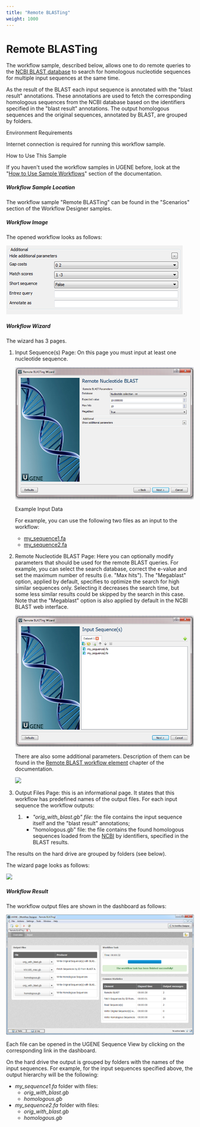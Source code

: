 ```yaml
---
title: "Remote BLASTing"
weight: 1000
---
```



# Remote BLASTing

The workflow sample, described below, allows one to do remote queries to the [NCBI BLAST database](http://blast.st-va.ncbi.nlm.nih.gov/Blast.cgi) to search for homologous nucleotide sequences for multiple input sequences at the same time.

As the result of the BLAST each input sequence is annotated with the "blast result" annotations. These annotations are used to fetch the corresponding homologous sequences from the NCBI database based on the identifiers specified in the "blast result" annotations. The output homologous sequences and the original sequences, annotated by BLAST, are grouped by folders.

Environment Requirements

Internet connection is required for running this workflow sample.

How to Use This Sample

If you haven't used the workflow samples in UGENE before, look at the "[How to Use Sample Workflows](how-to-use-sample-workflows.md)" section of the documentation.

##### Workflow Sample Location

The workflow sample "Remote BLASTing" can be found in the "Scenarios" section of the Workflow Designer samples.

##### Workflow Image

The opened workflow looks as follows:


![](/images/65930572/65930573.png)

##### Workflow Wizard

The wizard has 3 pages.

1.  Input Sequence(s) Page: On this page you must input at least one nucleotide sequence.


    ![](/images/65930572/65930574.png)

    Example Input Data

    For example, you can use the following two files as an input to the workflow:

    *   [my\_sequence1.fa](/images/65930572/65930577.fa)
    *   [my\_sequence2.fa](/images/65930572/65930576.fa)



2.  Remote Nucleotide BLAST Page: Here you can optionally modify parameters that should be used for the remote BLAST queries. For example, you can select the search database, correct the e-value and set the maximum number of results (i.e. "Max hits"). The "Megablast" option, applied by default, specifies to optimize the search for high similar sequences only. Selecting it decreases the search time, but some less similar results could be skipped by the search in this case. Note that the "Megablast" option is also applied by default in the NCBI BLAST web interface.


    ![](/images/65930572/65930575.png)

    There are also some additional parameters. Description of them can be found in the [Remote BLAST workflow element](remote-blast-element.md) chapter of the documentation.


    ![](/images/65930572/65930576.fa)



3.  Output Files Page: this is an informational page. It states that this workflow has predefined names of the output files.
    For each input sequence the workflow outputs:
    1.  *   _"orig\_with\_blast.gb" file:_  the file contains the input sequence itself and the "blast result" annotations;
        *   "homologous.gb" file: the file contains the found homologous sequences loaded from the [NCBI](http://www.ncbi.nlm.nih.gov/) by identifiers, specified in the BLAST results.

The results on the hard drive are grouped by folders (see below).

The wizard page looks as follows:


![](/images/65930572/65930577.fa)

##### Workflow Result

The workflow output files are shown in the dashboard as follows:


![](/images/65930572/65930578.png)

Each file can be opened in the UGENE Sequence View by clicking on the corresponding link in the dashboard.

On the hard drive the output is grouped by folders with the names of the input sequences. For example, for the input sequences specified above, the output hierarchy will be the following:

*   _my\_sequence1.fa_ folder with files:
    *   _orig\_with\_blast.gb_
    *   _homologous.gb_
*   _my\_sequence2.fa_ folder with files:
    *   _orig\_with\_blast.gb_
    *   _homologous.gb_
